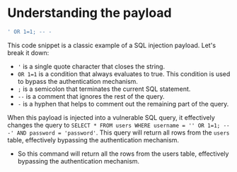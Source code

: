 # Understanding the payload

```sql
' OR 1=1; -- -
```
This code snippet is a classic example of a SQL injection payload. Let's break it down:

- `'` is a single quote character that closes the string.
- `OR 1=1` is a condition that always evaluates to true. This condition is used to bypass the authentication mechanism.
- `;` is a semicolon that terminates the current SQL statement.
- `--` is a comment that ignores the rest of the query.
- `-` is a hyphen that helps to comment out the remaining part of the query.

When this payload is injected into a vulnerable SQL query, it effectively changes the query to `SELECT * FROM users WHERE username = '' OR 1=1; -- -' AND password = 'password'`. This query will return all rows from the `users` table, effectively bypassing the authentication mechanism.

- So this command will return all the rows from the users table, effectively bypassing the authentication mechanism.


